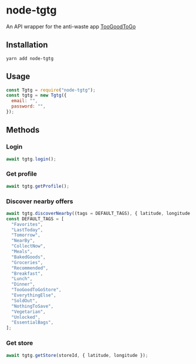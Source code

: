 # node-tgtg

An API wrapper for the anti-waste app [TooGoodToGo](https://toogoodtogo.com)

## Installation

```shell
yarn add node-tgtg
```

## Usage

```javascript
const Tgtg = require("node-tgtg");
const tgtg = new Tgtg({
  email: "",
  password: "",
});
```

## Methods

### Login

```javascript
await tgtg.login();
```

### Get profile

```javascript
await tgtg.getProfile();
```

### Discover nearby offers

```javascript
await tgtg.discoverNearby((tags = DEFAULT_TAGS), { latitude, longitude });
const DEFAULT_TAGS = [
  "Favorites",
  "LastToday",
  "Tomorrow",
  "NearBy",
  "CollectNow",
  "Meals",
  "BakedGoods",
  "Groceries",
  "Recommended",
  "Breakfast",
  "Lunch",
  "Dinner",
  "TooGoodToGoStore",
  "EverythingElse",
  "SoldOut",
  "NothingToSave",
  "Vegetarian",
  "Unlocked",
  "EssentialBags",
];
```

### Get store

```javascript
await tgtg.getStore(storeId, { latitude, longitude });
```
